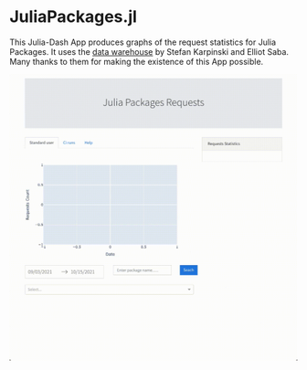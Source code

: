 # JuliaPackages.jl

This Julia-Dash App produces graphs of the request statistics for Julia Packages. It uses the [data warehouse](https://discourse.julialang.org/t/announcing-package-download-stats/69073) by Stefan Karpinski and Elliot Saba. Many thanks to them for making the existence of this App possible.

![Julia Packages App](JuliaPackages.gif)

